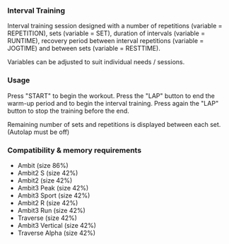 <h3>Interval Training</h3>

Interval training session designed with a number of repetitions (variable = REPETITION), sets (variable = SET),
duration of intervals (variable = RUNTIME), recovery period between interval repetitions (variable = JOGTIME) 
and between sets (variable = RESTTIME).  


Variables can be adjusted to suit individual needs / sessions. 

<h3>Usage</h3>

Press "START" to begin the workout.
Press the "LAP" button to end the warm-up period and to begin the interval training. 
Press again the "LAP" button to stop the training before the end. 

Remaining number of sets and repetitions is displayed between each set. (Autolap must be off)


<h3>Compatibility & memory requirements</h3>

<ul>

  <li>Ambit (size 86%)</li>
  <li>Ambit2 S (size 42%)</li>
  <li>Ambit2 (size 42%)</li>
  <li>Ambit3 Peak (size 42%)</li>
  <li>Ambit3 Sport (size 42%)</li>
  <li>Ambit2 R (size 42%)</li>
  <li>Ambit3 Run (size 42%)</li>
  <li>Traverse (size 42%)</li>
  <li>Ambit3 Vertical (size 42%)</li>
  <li>Traverse Alpha (size 42%)</li>

<ul>
